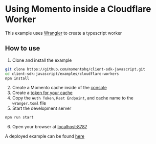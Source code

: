 # Using Momento inside a Cloudflare Worker

This example uses
[Wrangler](https://developers.cloudflare.com/workers/wrangler/) to create a
typescript worker

## How to use

1. Clone and install the example

```bash
git clone https://github.com/momentohq/client-sdk-javascript.git
cd client-sdk-javascript/examples/cloudflare-workers
npm install
```

2. Create a Momento cache inside of the [console](https://console.gomomento.com)
3. Create a [token for your cache](https://console.gomomento.com/tokens)
4. Copy the `Auth Token`, `Rest Endpoint`, and cache name to the `wranger.toml` file
5. Start the development server

```bash
npm run start
```

6. Open your browser at [localhost:8787](http://localhost:8787)

A deployed example can be found [here](https://momento-cloudflare-worker-http.mst-a09.workers.dev)